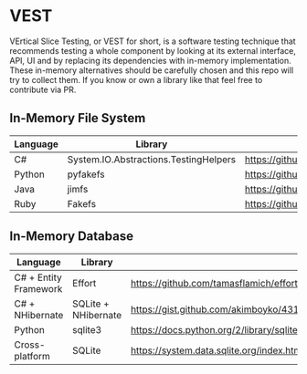 # VEST

VErtical Slice Testing, or VEST for short, is a software testing technique that recommends testing a whole component 
by looking at its external interface, API, UI and by replacing its dependencies with in-memory implementation.
These in-memory alternatives should be carefully chosen and this repo will try to collect them. 
If you know or own a library like that feel free to contribute via PR.

## In-Memory File System 

| Language 	| Library                               	| Project Site                                              |
|----------	|-------------------------------------------|-----------------------------------------------------------|
| C#       	| System.IO.Abstractions.TestingHelpers 	| https://github.com/tathamoddie/System.IO.Abstractions     |
| Python   	| pyfakefs                                  | https://github.com/jmcgeheeiv/pyfakefs                    |
| Java     	| jimfs                                     | https://github.com/google/jimfs             |
| Ruby     	| Fakefs                                    | https://github.com/fakefs/fakefs                          |


## In-Memory Database

| Language 	            | Library                               |                                                                       |
|-----------------------|---------------------------------------|-----------------------------------------------------------------------|
| C# + Entity Framework | Effort                           	    | https://github.com/tamasflamich/effort                                |
| C# + NHibernate       | SQLite + NHibernate                   | https://gist.github.com/akimboyko/4319926                             |
| Python   	            | sqlite3                               | https://docs.python.org/2/library/sqlite3.html                        |
| Cross-platform        | SQLite                                | https://system.data.sqlite.org/index.html/doc/trunk/www/index.wiki    |


